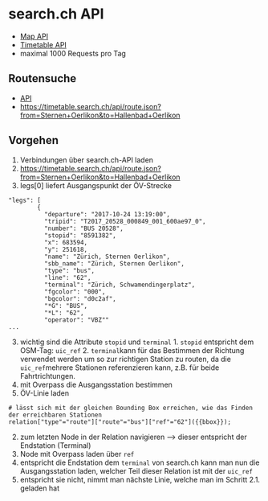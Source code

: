 # search.ch API

* [Map API](https://map.search.ch/api/help)
* [Timetable API](https://fahrplan.search.ch/api/help)
* maximal 1000 Requests pro Tag


## Routensuche

* [API](https://fahrplan.search.ch/api/help#route)
* https://timetable.search.ch/api/route.json?from=Sternen+Oerlikon&to=Hallenbad+Oerlikon

## Vorgehen

1. Verbindungen über search.ch-API laden
  1. https://timetable.search.ch/api/route.json?from=Sternen+Oerlikon&to=Hallenbad+Oerlikon
  2. legs[0] liefert Ausgangspunkt der ÖV-Strecke
```
"legs": [
        {
          "departure": "2017-10-24 13:19:00",
          "tripid": "T2017_20528_000849_001_600ae97_0",
          "number": "BUS 20528",
          "stopid": "8591382",
          "x": 683594,
          "y": 251618,
          "name": "Zürich, Sternen Oerlikon",
          "sbb_name": "Zürich, Sternen Oerlikon",
          "type": "bus",
          "line": "62",
          "terminal": "Zürich, Schwamendingerplatz",
          "fgcolor": "000",
          "bgcolor": "d0c2af",
          "*G": "BUS",
          "*L": "62",
          "operator": "VBZ""
...
```
  3. wichtig sind die Attribute `stopid` und `terminal`
    1. `stopid` entspricht dem OSM-Tag: `uic_ref`
    2. `terminal`kann für das Bestimmen der Richtung verwendet werden um so zur richtigen Station zu routen, da die `uic_ref`mehrere Stationen referenzieren kann, z.B. für beide Fahrtrichtungen.
2. mit Overpass die Ausgangsstation bestimmen
  1. ÖV-Linie laden
```
# lässt sich mit der gleichen Bounding Box erreichen, wie das Finden der erreichbaren Stationen
relation["type"="route"]["route"="bus"]["ref"="62"]({{bbox}});
```
  2. zum letzten Node in der Relation navigieren --> dieser entspricht der Endstation (Terminal)
  3. Node mit Overpass laden über `ref`
  4. entspricht die Endstation dem `terminal` von search.ch kann man nun die Ausgangsstation laden, welcher Teil dieser Relation ist mit der `uic_ref`
  5. entspricht sie nicht, nimmt man nächste Linie, welche man im Schritt 2.1. geladen hat
